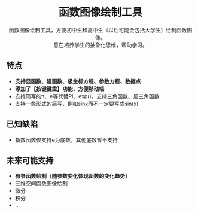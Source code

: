 <h1 align="center">
函数图像绘制工具
</h1>

<div align="center">

  函数图像绘制工具，方便初中生和高中生（以后可能会包括大学生）绘制函数图像。<br>
  意在培养学生的抽象化思维，帮助学习。

</div>

## 特点
* **支持显函数、隐函数、极坐标方程、参数方程、数据点**
* **添加了【按键键盘】功能，方便移动端**
* 支持简写的π、e等代替PI、exp()，支持三角函数、反三角函数
* 支持一些形式的简写，例如sinx而不一定要写成sin(x)

## 已知缺陷
* 指数函数仅支持e为底数，其他底数暂不支持

## 未来可能支持
* **有参函数绘制（随参数变化体现函数的变化趋势）**
* 三维空间函数图像绘制
* 微分
* 积分
* ...


